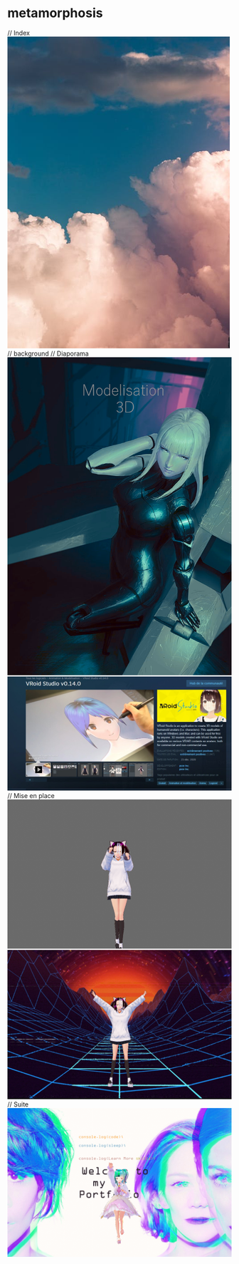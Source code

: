 # metamorphosis
// Index
![pexels-photo-3560044](https://github.com/magicickey/metamorphosis/blob/main/pexels-photo-3560044.jpeg?raw=true)
// background
// Diaporama
![blame-cibo-sci-fi-manga-wallpaper-previe](https://github.com/magicickey/metamorphosis/blob/main/blame-cibo-sci-fi-manga-wallpaper-preview.png?raw=true)
![LOGICIEL](https://github.com/magicickey/metamorphosis/blob/main/LOGICIEL.jpeg?raw=true)
// Mise en place 
![animation%20kawai%20determination](https://github.com/magicickey/metamorphosis/blob/main/animation%20kawai%20determination.png?raw=true)
![yeah](https://github.com/magicickey/metamorphosis/blob/main/yeah.png?raw=true)
// Suite
![welcome](https://github.com/magicickey/metamorphosis/blob/main/welcome.png?raw=true)
![]()
